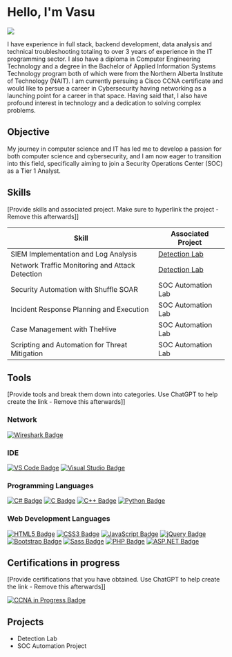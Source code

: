 # Hello, I'm Vasu
<a href="https://www.linkedin.com/in/vasudevan-sambasivam/"><img src="https://img.shields.io/badge/-LinkedIn-0072b1?&style=for-the-badge&logo=linkedin&logoColor=white" /></a>

I have experience in full stack, backend development, data analysis and technical troubleshooting totaling to over 3 years of experience in the IT programming sector. I also have a diploma in Computer Engineering Technology and a degree in the Bachelor of Applied Information Systems Technology program both of which were from the Northern Alberta Institute of Technology (NAIT). I am currently persuing a Cisco CCNA certificate and would like to persue a career in Cybersecurity having networking as a launching point for a career in that space. Having said that, I also have profound interest in technology and a dedication to solving complex problems.

## Objective

My journey in computer science and IT has led me to develop a passion for both computer science and cybersecurity, and I am now eager to transition into this field, specifically aiming to join a Security Operations Center (SOC) as a Tier 1 Analyst.

## Skills
[Provide skills and associated project. Make sure to hyperlink the project - Remove this afterwards]]

| Skill                                         | Associated Project         |
|-----------------------------------------------|----------------------------|
| SIEM Implementation and Log Analysis          | <a href="https://google.com">Detection Lab</a>|
| Network Traffic Monitoring and Attack Detection | <a href="https://google.com">Detection Lab</a>|
| Security Automation with Shuffle SOAR         | SOC Automation Lab|
| Incident Response Planning and Execution      | SOC Automation Lab|
| Case Management with TheHive                  | SOC Automation Lab|
| Scripting and Automation for Threat Mitigation | SOC Automation Lab|

## Tools
[Provide tools and break them down into categories. Use ChatGPT to help create the link - Remove this afterwards]]

### Network
<div>
    <a href="https://www.wireshark.org/docs/" target="_blank"><img src="https://img.shields.io/badge/-Wireshark-1679A7?&style=for-the-badge&logo=Wireshark&logoColor=white" alt="Wireshark Badge" /></a>
</div>

### IDE
<div>
    <a href="https://code.visualstudio.com/docs" target="_blank"><img src="https://img.shields.io/badge/VS%20Code-007ACC?style=for-the-badge&logo=visual-studio-code&logoColor=white" alt="VS Code Badge" /></a>
    <a href="https://learn.microsoft.com/visualstudio/" target="_blank"><img src="https://img.shields.io/badge/Visual%20Studio-5C2D91?style=for-the-badge&logo=visual-studio&logoColor=white" alt="Visual Studio Badge" /></a>
</div>

### Programming Languages
<div>
    <a href="https://learn.microsoft.com/dotnet/csharp/" target="_blank"><img src="https://img.shields.io/badge/C%23-239120?style=for-the-badge&logo=c-sharp&logoColor=white" alt="C# Badge" /></a>
    <a href="https://en.cppreference.com/w/c/language" target="_blank"><img src="https://img.shields.io/badge/C-A8B9CC?style=for-the-badge&logo=c&logoColor=white" alt="C Badge" /></a>
    <a href="https://en.cppreference.com/w/" target="_blank"><img src="https://img.shields.io/badge/C++-00599C?style=for-the-badge&logo=c%2B%2B&logoColor=white" alt="C++ Badge" /></a>
    <a href="https://docs.python.org/3/" target="_blank"><img src="https://img.shields.io/badge/Python-3776AB?style=for-the-badge&logo=python&logoColor=white" alt="Python Badge" /></a>
</div>

### Web Development Languages
<div>
    <a href="https://developer.mozilla.org/docs/Web/HTML" target="_blank"><img src="https://img.shields.io/badge/HTML5-E34F26?style=for-the-badge&logo=html5&logoColor=white" alt="HTML5 Badge" /></a>
    <a href="https://developer.mozilla.org/docs/Web/CSS" target="_blank"><img src="https://img.shields.io/badge/CSS3-1572B6?style=for-the-badge&logo=css3&logoColor=white" alt="CSS3 Badge" /></a>
    <a href="https://developer.mozilla.org/docs/Web/JavaScript" target="_blank"><img src="https://img.shields.io/badge/JavaScript-F7DF1E?style=for-the-badge&logo=javascript&logoColor=black" alt="JavaScript Badge" /></a>
    <a href="https://api.jquery.com/" target="_blank"><img src="https://img.shields.io/badge/jQuery-0769AD?style=for-the-badge&logo=jquery&logoColor=white" alt="jQuery Badge" /></a>
    <a href="https://getbootstrap.com/docs/" target="_blank"><img src="https://img.shields.io/badge/Bootstrap-7952B3?style=for-the-badge&logo=bootstrap&logoColor=white" alt="Bootstrap Badge" /></a>
    <a href="https://sass-lang.com/documentation" target="_blank"><img src="https://img.shields.io/badge/Sass-CC6699?style=for-the-badge&logo=sass&logoColor=white" alt="Sass Badge" /></a>
    <a href="https://www.php.net/docs.php" target="_blank"><img src="https://img.shields.io/badge/PHP-777BB4?style=for-the-badge&logo=php&logoColor=white" alt="PHP Badge" /></a>
    <a href="https://learn.microsoft.com/aspnet/" target="_blank"><img src="https://img.shields.io/badge/ASP.NET-512BD4?style=for-the-badge&logo=dotnet&logoColor=white" alt="ASP.NET Badge" /></a>
</div>

## Certifications in progress
[Provide certifications that you have obtained. Use ChatGPT to help create the link - Remove this afterwards]]
<div>
    <a href="https://www.cisco.com/c/en/us/training-events/training-certifications/certifications/associate/ccna.html" target="_blank"><img src="https://img.shields.io/badge/CCNA-In%20Progress-blue?style=for-the-badge&logo=cisco&logoColor=white" alt="CCNA in Progress Badge" /></a>
</div>

## Projects
- Detection Lab
- SOC Automation Project
